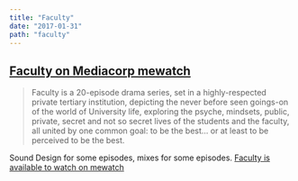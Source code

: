 ```yaml
---
title: "Faculty"
date: "2017-01-31"
path: "faculty"
---
```


## [Faculty on Mediacorp mewatch](https://tv.mewatch.sg/en/tv/shows/fa/faculty/info)

> Faculty is a 20-episode drama series, set in a highly-respected private tertiary institution, depicting the never before seen goings-on of the world of University life, exploring the psyche, mindsets, public, private, secret and not so secret lives of the students and the faculty, all united by one common goal: to be the best… or at least to be perceived to be the best.

Sound Design for some episodes, mixes for some episodes. [Faculty is available to watch on mewatch](https://tv.mewatch.sg/en/tv/shows/fa/faculty/info)

